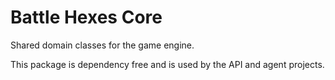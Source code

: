 # Battle Hexes Core

Shared domain classes for the game engine.

This package is dependency free and is used by the API and agent projects.
